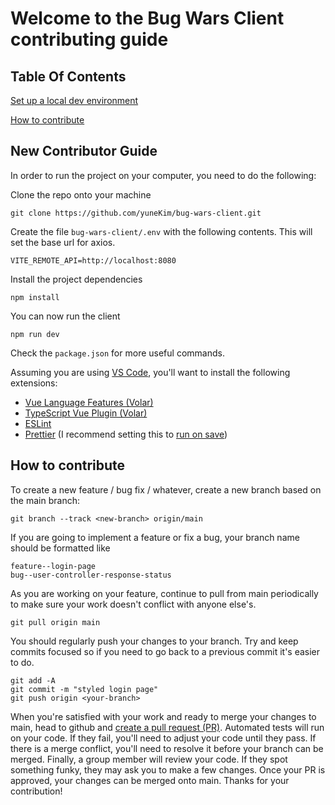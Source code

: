 # Welcome to the Bug Wars Client contributing guide

## Table Of Contents

[Set up a local dev environment](#set-up-a-local-dev-environment)

[How to contribute](#how-to-contribute)

## New Contributor Guide

In order to run the project on your computer, you need to do the following:

Clone the repo onto your machine

```
git clone https://github.com/yuneKim/bug-wars-client.git
```

Create the file `bug-wars-client/.env` with the following contents. This will set the base url for axios.

```
VITE_REMOTE_API=http://localhost:8080
```

Install the project dependencies

```
npm install
```

You can now run the client

```
npm run dev
```

Check the `package.json` for more useful commands.

Assuming you are using [VS Code](https://code.visualstudio.com/), you'll want to install the following extensions:

- [Vue Language Features (Volar)](vscode:extension/Vue.volar)
- [TypeScript Vue Plugin (Volar)](vscode:extension/Vue.vscode-typescript-vue-plugin)
- [ESLint](vscode:extension/dbaeumer.vscode-eslint)
- [Prettier](vscode:extension/esbenp.prettier-vscode) (I recommend setting this to [run on save](https://stackoverflow.com/a/75582834))

## How to contribute

To create a new feature / bug fix / whatever, create a new branch based on the main branch:

```
git branch --track <new-branch> origin/main
```

If you are going to implement a feature or fix a bug, your branch name should be formatted like

```
feature--login-page
bug--user-controller-response-status
```

As you are working on your feature, continue to pull from main periodically to make sure your work doesn't conflict with anyone else's.

```
git pull origin main
```

You should regularly push your changes to your branch. Try and keep commits focused so if you need to go back to a previous commit it's easier to do.

```
git add -A
git commit -m "styled login page"
git push origin <your-branch>
```

When you're satisfied with your work and ready to merge your changes to main, head to github and [create a pull request (PR)](https://docs.github.com/en/pull-requests/collaborating-with-pull-requests/proposing-changes-to-your-work-with-pull-requests/creating-a-pull-request?tool=webui). Automated tests will run on your code. If they fail, you'll need to adjust your code until they pass. If there is a merge conflict, you'll need to resolve it before your branch can be merged. Finally, a group member will review your code. If they spot something funky, they may ask you to make a few changes. Once your PR is approved, your changes can be merged onto main. Thanks for your contribution!
